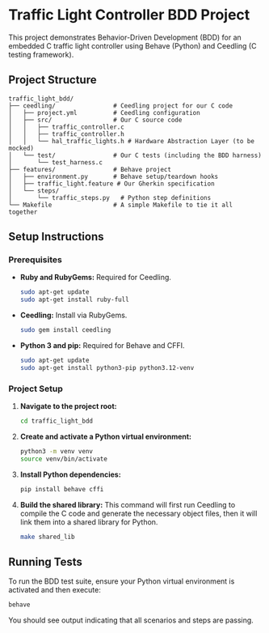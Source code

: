 # Traffic Light Controller BDD Project

This project demonstrates Behavior-Driven Development (BDD) for an embedded C traffic light controller using Behave (Python) and Ceedling (C testing framework).

## Project Structure

```
traffic_light_bdd/
├── ceedling/                # Ceedling project for our C code
│   ├── project.yml          # Ceedling configuration
│   ├── src/                 # Our C source code
│   │   ├── traffic_controller.c
│   │   ├── traffic_controller.h
│   │   └── hal_traffic_lights.h # Hardware Abstraction Layer (to be mocked)
│   └── test/                # Our C tests (including the BDD harness)
│       └── test_harness.c
├── features/                # Behave project
│   ├── environment.py       # Behave setup/teardown hooks
│   ├── traffic_light.feature # Our Gherkin specification
│   └── steps/
│       └── traffic_steps.py   # Python step definitions
└── Makefile                 # A simple Makefile to tie it all together
```

## Setup Instructions

### Prerequisites

*   **Ruby and RubyGems:** Required for Ceedling.
    ```bash
    sudo apt-get update
    sudo apt-get install ruby-full
    ```
*   **Ceedling:** Install via RubyGems.
    ```bash
    sudo gem install ceedling 
    ```
*   **Python 3 and pip:** Required for Behave and CFFI.
    ```bash
    sudo apt-get update
    sudo apt-get install python3-pip python3.12-venv
    ```

### Project Setup

1.  **Navigate to the project root:**
    ```bash
    cd traffic_light_bdd
    ```

2.  **Create and activate a Python virtual environment:**
    ```bash
    python3 -m venv venv
    source venv/bin/activate
    ```

3.  **Install Python dependencies:**
    ```bash
    pip install behave cffi
    ```

4.  **Build the shared library:**
    This command will first run Ceedling to compile the C code and generate the necessary object files, then it will link them into a shared library for Python.
    ```bash
    make shared_lib
    ```

## Running Tests

To run the BDD test suite, ensure your Python virtual environment is activated and then execute:

```bash
behave
```

You should see output indicating that all scenarios and steps are passing.

